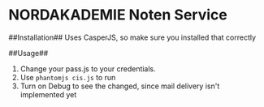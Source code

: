 NORDAKADEMIE Noten Service
==========================
##Installation##
Uses CasperJS, so make sure you installed that correctly

##Usage##
1. Change your pass.js to your credentials.
2. Use `phantomjs cis.js` to run
3. Turn on Debug to see the changed, since mail delivery isn't implemented yet
